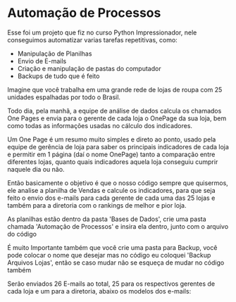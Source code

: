 <h1>Automação de Processos</h1>

<p>Esse foi um projeto que fiz no curso Python Impressionador, nele conseguimos automatizar varias tarefas repetitivas, como:</p>
<ul>
  <li>Manipulação de Planilhas</li>
  <li>Envio de E-mails</li>
  <li>Criação e manipulação de pastas do computador</li>
  <li>Backups de tudo que é feito</li>
</ul>

<p>Imagine que você trabalha em uma grande rede de lojas de roupa com 25 unidades espalhadas por todo o Brasil.</p>

<p>Todo dia, pela manhã, a equipe de análise de dados calcula os chamados One Pages e envia para o gerente de cada loja o OnePage da sua loja, bem como todas as informações usadas no cálculo dos indicadores.</p>

<p>Um One Page é um resumo muito simples e direto ao ponto, usado pela equipe de gerência de loja para saber os principais indicadores de cada loja e permitir em 1 página (daí o nome OnePage) tanto a comparação entre diferentes lojas, quanto quais indicadores aquela loja conseguiu cumprir naquele dia ou não.</p>

<p>Então basicamente o objetivo é que o nosso código sempre que quisermos, ele analise a planilha de Vendas e calcule os indicadores, para que seja feito o envio dos e-mails para cada gerente de cada uma das 25 lojas e também para a diretoria com o rankings de melhor e pior loja.</p>

<p>As planilhas estão dentro da pasta 'Bases de Dados', crie uma pasta chamada 'Automação de Processos' e insira ela dentro, junto com o arquivo do código</p>

<p>É muito Importante também que você crie uma pasta para Backup, você pode colocar o nome que desejar mas no código eu coloquei 'Backup Arquivos Lojas', então se caso mudar não se esqueça de mudar no código também </p>

<p>Serão enviados 26 E-mails ao total, 25 para os respectivos gerentes de cada loja e um para a diretoria, abaixo os modelos dos e-mails:</p>
